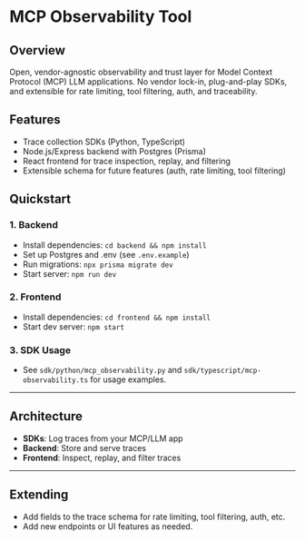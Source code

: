 # MCP Observability Tool

## Overview

Open, vendor-agnostic observability and trust layer for Model Context Protocol (MCP) LLM applications. No vendor lock-in, plug-and-play SDKs, and extensible for rate limiting, tool filtering, auth, and traceability.

## Features
- Trace collection SDKs (Python, TypeScript)
- Node.js/Express backend with Postgres (Prisma)
- React frontend for trace inspection, replay, and filtering
- Extensible schema for future features (auth, rate limiting, tool filtering)

## Quickstart

### 1. Backend
- Install dependencies: `cd backend && npm install`
- Set up Postgres and .env (see `.env.example`)
- Run migrations: `npx prisma migrate dev`
- Start server: `npm run dev`

### 2. Frontend
- Install dependencies: `cd frontend && npm install`
- Start dev server: `npm start`

### 3. SDK Usage
- See `sdk/python/mcp_observability.py` and `sdk/typescript/mcp-observability.ts` for usage examples.

---

## Architecture

- **SDKs**: Log traces from your MCP/LLM app
- **Backend**: Store and serve traces
- **Frontend**: Inspect, replay, and filter traces

---

## Extending
- Add fields to the trace schema for rate limiting, tool filtering, auth, etc.
- Add new endpoints or UI features as needed.